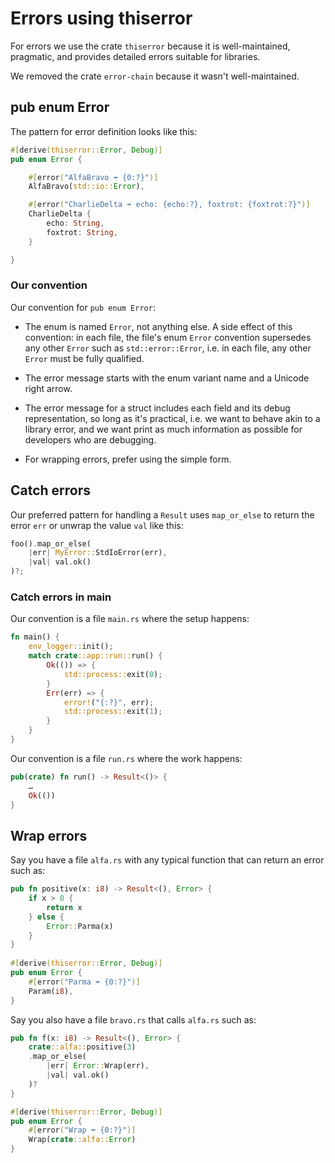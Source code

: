 # Errors using thiserror

For errors we use the crate `thiserror` because it is well-maintained, pragmatic, and provides detailed errors suitable for libraries. 

We removed the crate `error-chain` because it wasn't well-maintained.


## pub enum Error

The pattern for error definition looks like this:

```rust
#[derive(thiserror::Error, Debug)]
pub enum Error {

    #[error("AlfaBravo ➡ {0:?}")]
    AlfaBravo(std::io::Error),

    #[error("CharlieDelta ➡ echo: {echo:?}, foxtrot: {foxtrot:?}")]
    CharlieDelta {
        echo: String,
        foxtrot: String,
    }

}
```

### Our convention

Our convention for `pub enum Error`:

* The enum is named `Error`, not anything else. A side effect of this convention: in each file, the file's enum `Error` convention supersedes any other `Error` such as `std::error::Error`, i.e. in each file, any other `Error` must be fully qualified.

* The error message starts with the enum variant name and a Unicode right arrow.

* The error message for a struct includes each field and its debug representation, so long as it's practical, i.e. we want to behave akin to a library error, and we want print as much information as possible for developers who are debugging.

* For wrapping errors, prefer using the simple form.


## Catch errors

Our preferred pattern for handling a `Result` uses `map_or_else` to return the error `err` or unwrap the value `val` like this:

```rust
foo().map_or_else(
    |err| MyError::StdIoError(err),
    |val| val.ok()
)?;
```


### Catch errors in main

Our convention is a file `main.rs` where the setup happens:

```rust
fn main() {
    env_logger::init();
    match crate::app::run::run() {
        Ok(()) => {
            std::process::exit(0);
        }
        Err(err) => {
            error!("{:?}", err);
            std::process::exit(1);
        }
    }
}
```

Our convention is a file `run.rs` where the work happens:

```rust
pub(crate) fn run() -> Result<()> {
    …
    Ok(())
}
```


## Wrap errors

Say you have a file `alfa.rs` with any typical function that can return an error such as:

```rust
pub fn positive(x: i8) -> Result<(), Error> {
    if x > 0 {
        return x
    } else {
        Error::Parma(x)
    }
}
    
#[derive(thiserror::Error, Debug)]
pub enum Error {
    #[error("Parma ➡ {0:?}")]
    Param(i8),
}
```

Say you also have a file `bravo.rs` that calls `alfa.rs` such as:

```rust
pub fn f(x: i8) -> Result<(), Error> {
    crate::alfa::positive(3)
    .map_or_else(
        |err| Error::Wrap(err),
        |val| val.ok()
    )?
}

#[derive(thiserror::Error, Debug)]
pub enum Error {
    #[error("Wrap ➡ {0:?}")]
    Wrap(crate::alfa::Error)
}
```
